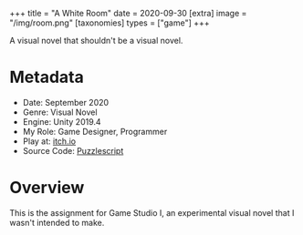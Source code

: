 +++
title = "A White Room"
date = 2020-09-30
[extra]
image = "/img/room.png"
[taxonomies]
types = ["game"]
+++

A visual novel that shouldn't be a visual novel.

<!-- more -->

# Metadata
- Date: September 2020
- Genre: Visual Novel
- Engine: Unity 2019.4
- My Role: Game Designer, Programmer
- Play at: [itch.io](https://igaryhe.itch.io/a-white-room)
- Source Code: [Puzzlescript](https://github.com/igaryhe/room)

# Overview
This is the assignment for Game Studio I, an experimental visual novel that I wasn't intended to make.